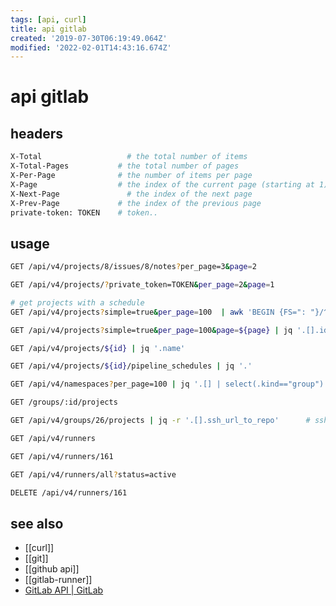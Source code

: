 ```yaml
---
tags: [api, curl]
title: api gitlab
created: '2019-07-30T06:19:49.064Z'
modified: '2022-02-01T14:43:16.674Z'
---
```


# api gitlab

## headers

```sh
X-Total 	              # the total number of items
X-Total-Pages 	        # the total number of pages
X-Per-Page 	            # the number of items per page
X-Page 	                # the index of the current page (starting at 1)
X-Next-Page 	          # the index of the next page
X-Prev-Page   	        # the index of the previous page
private-token: TOKEN    # token..
```
## usage

```sh
GET /api/v4/projects/8/issues/8/notes?per_page=3&page=2

GET /api/v4/projects/?private_token=TOKEN&per_page=2&page=1

# get projects with a schedule
GET /api/v4/projects?simple=true&per_page=100  | awk 'BEGIN {FS=": "}/^X-Total-Pages/{print $2}'

GET /api/v4/projects?simple=true&per_page=100&page=${page} | jq '.[].id'

GET /api/v4/projects/${id} | jq '.name'

GET /api/v4/projects/${id}/pipeline_schedules | jq '.'

GET /api/v4/namespaces?per_page=100 | jq '.[] | select(.kind=="group") | "\(.id) \(.path)"'     # get system namespaces

GET /groups/:id/projects

GET /api/v4/groups/26/projects | jq -r '.[].ssh_url_to_repo'      # ssh project url from namespace-id if group

GET /api/v4/runners

GET /api/v4/runners/161

GET /api/v4/runners/all?status=active

DELETE /api/v4/runners/161
```

## see also

- [[curl]]
- [[git]]
- [[github api]]
- [[gitlab-runner]]
- [GitLab API | GitLab](https://docs.gitlab.com/ee/api/README.html#basic-usage)
